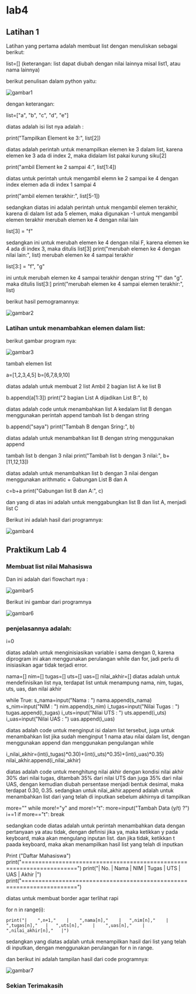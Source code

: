 # lab4
## Latihan 1
Latihan yang pertama adalah membuat list dengan menuliskan sebagai berikut:

list=[] 
(keterangan: list dapat diubah dengan nilai lainnya misal list1, atau nama lainnya)

berikut penulisan dalam python yaitu:

![gambar1](ss/ss1.jpg)

dengan keterangan:

list=["a", "b", "c", "d", "e"]

diatas adalah isi list nya adalah :

print("Tampilkan Element ke 3:", list[2])

diatas adalah perintah untuk menampilkan elemen ke 3 dalam list, karena elemen ke 3 ada di index 2, maka didalam list pakai kurung siku[2]

print("ambil Element ke 2 sampai 4:", list[1:4]) 

diatas untuk perintah untuk mengambil elemn ke 2 sampai ke 4 dengan index elemen ada di index 1 sampai 4

print("ambil elemen terakhir:", list[5-1])

sedangkan diatas ini adalah perintah untuk mengambil elemen terakhir, karena di dalam list ada 5 elemen, maka digunakan -1 untuk mengambil elemen terakhir
merubah elemen ke 4 dengan nilai lain

list[3] = "f" 

sedangkan ini untuk merubah elemen ke 4 dengan nilai F, karena elemen ke 4 ada di index 3, maka ditulis list[3]
print("merubah elemen ke 4 dengan nilai lain:", list)
merubah elemen ke 4 sampai terakhir

list[3:] = "f", "g" 

ini untuk merubah elemen ke 4 sampai terakhir dengan string "f" dan "g". maka ditulis list[3:]
print("merubah elemen ke 4 sampai elemen terakhir:", list)

berikut hasil pemogramannya:

![gambar2](ss/ss2.jpg)

### Latihan untuk menambahkan elemen dalam list:

berikut gambar program nya:

![gambar3](ss/ss3.jpg)

tambah elemen list

a=[1,2,3,4,5]
b=[6,7,8,9,10]

diatas adalah untuk membuat 2 list
Ambil 2 bagian list A ke list B

b.append(a[1:3])
print("2 bagian List A dijadikan List B:", b)

diatas adalah code untuk menambahkan list A kedalam list B dengan menggunakan perintah append
tambah list b dengan string

b.append("saya")
print("Tambah B dengan Sring:", b)

diatas adalah untuk menambahkan list B dengan string menggunakan append

tambah list b dengan 3 nilai
print("Tambah list b dengan 3 nilai:", b+[11,12,13])

diatas adalah untuk menambahkan list b dengan 3 nilai dengan menggunakan arithmatic +
Gabungan List B dan A

c=b+a
print("Gabungan list B dan A:", c)

dan yang di atas ini adalah untuk menggabungkan list B dan list A, menjadi list C

Berikut ini adalah hasil dari programnya:

![gambar4](ss/ss4.jpg)

## Praktikum Lab 4

### Membuat list nilai Mahasiswa
 
Dan ini adalah dari flowchart nya :

![gambar5](ss/flowchart.jpg)

Berikut ini gambar dari programnya 

![gambar6](ss/ss5.jpg)

### penjelasannya adalah:

i=0

diatas adalah untuk menginisiasikan variable i sama dengan 0, karena diprogram ini akan menggunakan perulangan while dan for, jadi perlu di inisiasikan agar tidak terjadi error.

nama=[]
nim=[]
tugas=[]
uts=[]
uas=[]
nilai_akhir=[]
diatas adalah untuk mendefinisikan list nya, terdapat list untuk menampung nama, nim, tugas, uts, uas, dan nilai akhir

while True:
    s_nama=input("Nama  : ")
    nama.append(s_nama)
    s_nim=input("NIM    : ")
    nim.append(s_nim)
    i_tugas=input("Nilai Tugas  : ")
    tugas.append(i_tugas)
    i_uts=input("Nilai UTS  : ")
    uts.append(i_uts)
    i_uas=input("Nilai UAS    : ")
    uas.append(i_uas)

diatas adalah code untuk menginput isi dalam list tersebut, juga untuk menambahkan list jika sudah menginput 1 nama atau nilai dalam list, dengan menggunakan append dan menggunakan pengulangan while

i_nilai_akhir=(int(i_tugas)*0.30)+(int(i_uts)*0.35)+(int(i_uas)*0.35)
nilai_akhir.append(i_nilai_akhir)

diatas adalah code untuk menghitung nilai akhir dengan kondisi nilai akhir 30% dari nilai tugas, ditambah 35% dari nilai UTS dan juga 35% dari nilai UAS, dengan kemudian diubah persentase menjadi bentuk desimal, maka terdapat 0.30, 0.35. sedangkan untuk nilai_akhir.append adalah untuk menambahkan list dari yang telah di inputkan sebelum akhirnya di tampilkan

more=""
   while more!="y" and more!="t":
    more=input("Tambah Data (y/t) ?")
i+=1
if more=="t":
    break

sedangkan code diatas adalah untuk perintah menambahkan data dengan pertanyaan ya atau tidak, dengan definisi jika ya, maka ketikkan y pada keyboard, maka akan mengulang inputan list. dan jika tidak, ketikkan t paada keyboard, maka akan menampilkan hasil list yang telah di inputkan

Print                   ("Daftar Mahasiswa")
print("======================================================================")
print("|    No.    |    Nama    |   NIM    |    Tugas   |   UTS    |    UAS    |    Akhir   |")
print("======================================================================")

diatas untuk membuat border agar terlihat rapi

for n in range(i):

    print("|    ",n+1,"    |    ",nama[n],"    |   ",nim[n],"    |    ",tugas[n],"   |   ",uts[n],"    |    ",uas[n],"    |    ",nilai_akhir[n],"   |")

sedangkan yang diatas adalah untuk menampilkan hasil dari list yang telah di inputkan, dengan menggunakan perulangan for n in range.

 dan berikut ini adalah tampilan hasil dari code programnya:

![gambar7](ss/ss6.jpg)

### Sekian Terimakasih


